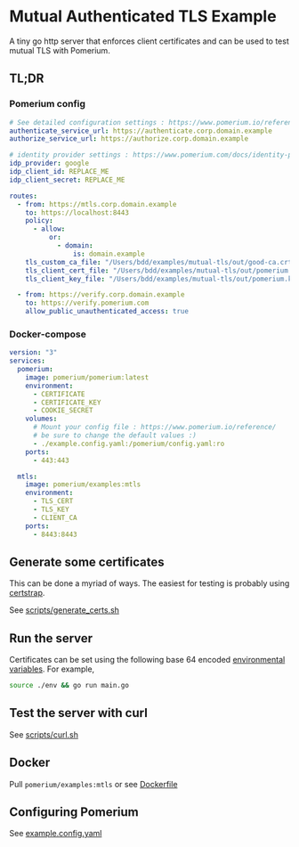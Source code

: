 # Mutual Authenticated TLS Example

A tiny go http server that enforces client certificates and can be used to test mutual TLS with Pomerium.

## TL;DR

### Pomerium config

```yaml
# See detailed configuration settings : https://www.pomerium.io/reference/
authenticate_service_url: https://authenticate.corp.domain.example
authorize_service_url: https://authorize.corp.domain.example

# identity provider settings : https://www.pomerium.com/docs/identity-providers.html
idp_provider: google
idp_client_id: REPLACE_ME
idp_client_secret: REPLACE_ME

routes:
  - from: https://mtls.corp.domain.example
    to: https://localhost:8443
    policy:
      - allow:
          or:
            - domain:
                is: domain.example
    tls_custom_ca_file: "/Users/bdd/examples/mutual-tls/out/good-ca.crt"
    tls_client_cert_file: "/Users/bdd/examples/mutual-tls/out/pomerium.crt"
    tls_client_key_file: "/Users/bdd/examples/mutual-tls/out/pomerium.key"

  - from: https://verify.corp.domain.example
    to: https://verify.pomerium.com
    allow_public_unauthenticated_access: true
```

### Docker-compose

```yaml
version: "3"
services:
  pomerium:
    image: pomerium/pomerium:latest
    environment:
      - CERTIFICATE
      - CERTIFICATE_KEY
      - COOKIE_SECRET
    volumes:
      # Mount your config file : https://www.pomerium.io/reference/
      # be sure to change the default values :)
      - ./example.config.yaml:/pomerium/config.yaml:ro
    ports:
      - 443:443

  mtls:
    image: pomerium/examples:mtls
    environment:
      - TLS_CERT
      - TLS_KEY
      - CLIENT_CA
    ports:
      - 8443:8443
```

## Generate some certificates

This can be done a myriad of ways. The easiest for testing is probably using [certstrap](https://github.com/square/certstrap).

See [scripts/generate_certs.sh](scripts/generate_certs.sh)

## Run the server

Certificates can be set using the following base 64 encoded [environmental variables](env). For example,

```bash
source ./env && go run main.go
```

## Test the server with curl

See [scripts/curl.sh](scripts/curl.sh)

## Docker

Pull `pomerium/examples:mtls` or see [Dockerfile](Dockerfile)

## Configuring Pomerium

See [example.config.yaml](example.config.yaml)
